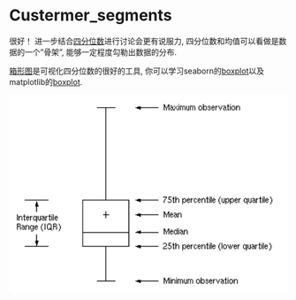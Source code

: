 # Custermer_segments

很好！ 进一步结合[四分位数](http://wiki.mbalib.com/wiki/%E5%9B%9B%E5%88%86%E4%BD%8D%E6%95%B0)进行讨论会更有说服力, 四分位数和均值可以看做是数据的一个”骨架”, 能够一定程度勾勒出数据的分布.

[箱形图](https://zh.wikipedia.org/wiki/%E7%AE%B1%E5%BD%A2%E5%9C%96)是可视化四分位数的很好的工具, 你可以学习seaborn的[boxplot](https://seaborn.pydata.org/generated/seaborn.boxplot.html)以及matplotlib的[boxplot](https://matplotlib.org/examples/pylab_examples/boxplot_demo.html).

<div align=center><img width="650" src=resource/1.png></div>
